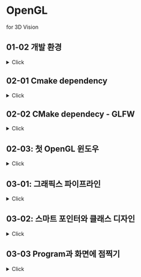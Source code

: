 # OpenGL

for 3D Vision

## 01-02 개발 환경

<details>
<summary>Click</summary>


### CMAKE의 작동 방식
- Meta-project description
    - 각 플랫폼 / 선호하는 빌드 방식에 맞는 프로젝트 파일을 생성
    - windows의 경우 visual studio project
    - Linux의 경우 Makefile
    - macOS의 경우 XCode / Makefile
    - Android의 경우 Ninja build
    - 기타 등등 ..

```cmake
// connfigure
cmake -Bbuild . -DCMAKE_BUILD_TYPE=[Debug|Release]

cmake --build build --config Debug

// 귀찮다 -> VSCODE + CMAKE 커맨드 사용

// F7 -> Build
// Ctrl + F5 -> Debug 
```

</details>


## 02-01 Cmake dependency

<details>
<summary>Click</summary>

### CMAKE를 이용한 외부라이브러리 사용하기


```cmake
// CMakeLists.txt에 다음을 추가 (1)
# ExternalProject 관련 명령어 셋 추가
include(ExternalProject)       

# Dependecy 관련 변수 설정
set(DEP_INSTALL_DIR ${PROJECT_BINARY_DIR}/install)
set(DEP_INCLUDE_DIR ${DEP_INSTALL_DIR}/include)
set(DEP_LIB_DIR ${DEP_INSTALL_DIR}/lib)
```


```cmake
// CMakeLists.txt에 다음을 추가 (2)
# spdlog: fast logger library
ExternalProject_Add(
    dep-spdlog
    GIT_REPOSITORY "https://github.com/gabime/spdlog.git"
    GIT_TAG "v1.x"
    GIT_SHALLOW 1
    UPDATE_COMMAND ""
    PATCH_COMMAND ""
    CMAKE_ARGS -DCMAKE_INSTALL_PREFIX=${DEP_INSTALL_DIR}
    TEST_COMMAND ""
)
# Dependency 리스트 및 라이브러리 파일 리스트 추가
set(DEP_LIST ${DEP_LIST} dep-spdlog)
set(DEP_LIBS ${DEP_LIBS} spdlog$<$<CONFIG:Debug>:d>)
```


```cmake
// CMakeLists.txt에 다음을 추가 (3)
# 우리 프로젝트에 include / lib 관련 옵션 추가
target_include_directories(${PROJECT_NAME} PUBLIC ${DEP_INCLUDE_DIR})
target_link_directories(${PROJECT_NAME} PUBLIC ${DEP_LIB_DIR})
target_link_libraries(${PROJECT_NAME} PUBLIC ${DEP_LIBS})

# Dependency들이 먼저 build 될 수 있게 관계 설정
add_dependencies(${PROJECT_NAME} ${DEP_LIST})
```

</details>

## 02-02 CMake dependecy - GLFW

<details>
<summary>Click</summary>


### GLFW DEPENDENCY 추가하기(1)
- OpenGL은 3D그래픽을 위한 API일 뿐
- 화면에 그림을 그리기 위해서는 다음과 같은 작업이 추가적으로 필요함
    - 윈도우 생성하기
    - 윈도우에 OpenGL을 위한 surface 생성하고 연결하기
    - 키보드 / 마우스 입력 연결하기

- GLFW
    - Open-source, cross-platform library for
        - creating windows, contexts, and surfaces
        - receving input and events


```
# glfw
ExternalProject_Add(
    dep_glfw
    GIT_REPOSITORY "https://github.com/glfw/glfw.git"
    GIT_TAG "3.3.2"
    GIT_SHALLOW 1
    UPDATE_COMMAND "" PATCH_COMMAND "" TEST_COMMAND ""
    CMAKE_ARGS
        -DCMAKE_INSTALL_PREFIX=${DEP_INSTALL_DIR}
        -DGLFW_BUILD_EXAMPLES=OFF
        -DGLFW_BUILD_TESTS=OFF
        -DGLFW_BUILD_DOCS=OFF
    )
set(DEP_LIST ${DEP_LIST} dep_glfw)
set(DEP_LIBS ${DEP_LIBS} glfw3)
```

### GLFW로 윈도우를 생성하기

```
set(WINDOW_NAME "Hello, OpenGL!")
set(WINDOW_WIDTH 640)
set(WINDOW_HEIGHT 480)
```

```
target_compile_definitions(${PROJECT_NAME} PUBLIC
  WINDOW_NAME="${WINDOW_NAME}"
  WINDOW_WIDTH=${WINDOW_WIDTH}
  WINDOW_HEIGHT=${WINDOW_HEIGHT}
  )
```


```C++
#include <spdlog/spdlog.h>
#include <GLFW/glfw3.h>

int main(int argc, const char** argv) {
    // 시작을 알리는 로그
    SPDLOG_INFO("Start program");  // 로그 찍기

    // glfw 라이브러리 초기화, 실패하면 에러 출력후 종료
    SPDLOG_INFO("Initialize glfw");
    if (!glfwInit()) {
        const char* description = nullptr;
        glfwGetError(&description);
        SPDLOG_ERROR("failed to initialize glfw: {}", description);
        return -1;
    }

    // glfw 윈도우 생성, 실패하면 에러 출력후 종료
    SPDLOG_INFO("Create glfw window");
    auto window = glfwCreateWindow(WINDOW_WIDTH, WINDOW_HEIGHT, WINDOW_NAME,
      nullptr, nullptr);
    if (!window) {
        SPDLOG_ERROR("failed to create glfw window");
        glfwTerminate();
        return -1;
    }

    // glfw 루프 실행, 윈도우 close 버튼을 누르면 정상 종료
    SPDLOG_INFO("Start main loop");
    while (!glfwWindowShouldClose(window)) {
        glfwPollEvents();
    }

    glfwTerminate();
    return 0;
}
```

</details>

## 02-03: 첫 OpenGL 윈도우

<details>
<summary>Click</summary>

### GLAD DEPENDENCY 추가하기

- GLAD
    - GL/GLES Loader-Generator
        - OpenGL은 spec과 구현체(diver, dll)가 따로 존재
        - OpenGL 함수를 사용하기 전에 해당함수들의 구현체가 어디 있는지 로딩하는 과정이 필요

```
# glad
ExternalProject_Add(
    dep_glad
    GIT_REPOSITORY "https://github.com/Dav1dde/glad"
    GIT_TAG "v0.1.34"
    GIT_SHALLOW 1
    UPDATE_COMMAND ""
    PATCH_COMMAND ""
    CMAKE_ARGS
        -DCMAKE_INSTALL_PREFIX=${DEP_INSTALL_DIR}
        -DGLAD_INSTALL=ON
    TEST_COMMAND ""
    )
set(DEP_LIST ${DEP_LIST} dep_glad)
set(DEP_LIBS ${DEP_LIBS} glad)
```

```C++
glfwWindowHint(GLFW_CONTEXT_VERSION_MAJOR, 3);
glfwWindowHint(GLFW_CONTEXT_VERSION_MINOR, 3);
glfwWindowHint(GLFW_OPENGL_PROFILE, GLFW_OPENGL_CORE_PROFILE);
```


```C++
#include <glad/glad.h>

glfwMakeContextCurrent(window);


// glad를 활용한 OpenGL 함수 로딩
if (!gladLoadGLLoader((GLADloadproc)glfwGetProcAddress)) {
    SPDLOG_ERROR("failed to initialize glad");
    glfwTerminate();
    return -1;
}
auto glVersion = glGetString(GL_VERSION);
SPDLOG_INFO("OpenGL context version: {}", glVersion); // 오류
```


### GLFW CALLBACKS

- GLFW로 생성된 윈도우에 특정 이벤트가 발생했을 때 실행되는 콜백함수 지정
    - 윈도우의 크기가 변경
    - 윈도우에 마우스 입력
    - 윈도우에 키보드 입력
    - 기타 등등..
- glfwXXXXCallback()의 함수 프로토타입을 가지고 있음

- 윈도우의 프레임버퍼 크기가 변경되었을 때 호출하기 위한 콜백 정의
- glViewport():OpenGL이 그림을 그릴 영역 지정

```C++
void OnFramebufferSizeChange(GLFWwindow* window, int width, int height) {
    SPDLOG_INFO("framebuffer size changed: ({} x {})", width, height);
    glViewport(0, 0, width, height);
}
```


```C++
void OnKeyEvent(GLFWwindow* window,
    int key, int scancode, int action, int mods) {
    SPDLOG_INFO("key: {}, scancode: {}, action: {}, mods: {}{}{}",
        key, scancode,
        action == GLFW_PRESS ? "Pressed" :
        action == GLFW_RELEASE ? "Released" :
        action == GLFW_REPEAT ? "Repeat" : "Unknown",
        mods & GLFW_MOD_CONTROL ? "C" : "-",
        mods & GLFW_MOD_SHIFT ? "S" : "-",
        mods & GLFW_MOD_ALT ? "A" : "-");
    if (key == GLFW_KEY_ESCAPE && action == GLFW_PRESS) {
        glfwSetWindowShouldClose(window, true);
    }
}
```

```C++
OnFramebufferSizeChange(window, WINDOW_WIDTH, WINDOW_HEIGHT);
```

### 렌더링 코드

```C++
void Render() {
    glClearColor(0.1f, 0.2f, 0.3f, 0.0f);
    glClear(GL_COLOR_BUFFER_BIT);
}
```


### FRAMEBUFFER SWAP(Double Buffering)

- 화면에 그림을 그리는 과정
    - 프레임버퍼 2개를 준비(front/back)
    - back buffer에 그림 그리기
    - front와 back을 바꿔치기
    - 위의 과정 반복
- 그림이 그려지는 과정이 노출되지 않도록 해줌


### 사용한 함수
- glViewport()
- glClearColor(R,G,B,X);
- glClear()


</details>

## 03-01: 그래픽스 파이프라인

<details>
<summary>Click</summary>

### Graphics Pipeline

- Application : 그리고 싶은 정점의 위치 / 색상 등을 입력 (make tri)
- Geometry Processing : 정점 단위의 처리. 정점의 위치 결정 (projection)
- Rasterization : 정점 단위로 구성된 삼각형을 픽셀 단위로 변경 (projection to pixel)
- Pixel Processing : 픽셀 단위의 처리. 픽셀 색상의 결정 (pixel to screen)


        Application : 애플리케이션 프로그램 영역. OpenGL 함수 호출
        Geometry, Rasterization, Pixel : GPU 영역

### Programmable Shader
- Shader : 각 파이프라인 단계마다 GPU상에서 실행 되는 작은 프로그램
- GLSL(GL Shading Language)라는 C기반 프로그래밍 언어로 작성

 VERTAX DATA[] -> VERTEX SHADER -> SHAPE ASSEMBLE -> GEOMETRY SHADER -> RSTERIZATION -> FRAGMENT SHADER -> TEST AND BLENDING

### OPENGL SHADER

- OpenGL은 그림을 그려내기 위해 두 개의 SHADER가 반드시 필요
    - Vertex Shader
    - Fragment Shader
- Shader 코드는 OpenGL 코드 내에서 빌드 / 로딩됨
- 미리 빌드한 뒤 로딩하는 방법 : SPIR-V 이용
    - 이번 수업에서는 다루지 않을 예정

### SHADER CODE LOADING
- 임의의 shader 파일을 읽는다
- shader 오브젝트를 만들고 shader 읽어들인 shader 코드를 세팅한다
- shader를 컴파일한다
- shader 컴파일 결과가 실패했다면 에러를 레포팅한다


### TEXT FILE LOADING
- optional<>
    - C++17부터 사용 가능한 표준 라이브러리
    - 어떤 값이 있거나 없는 경우를 포인터 없이 표현 가능

```C++
#include "common.h"
#include <fstream>
#include <sstream>

std::optional<std::string> LoadTextFile(const std::string& filename) {
    std::ifstream fin(filename);
    if (!fin.is_open()) {
        SPDLOG_ERROR("failed to open file: {}", filename);
        return {};
    }
    std::stringstream text;
    text << fin.rdbuf();
    return text.str();
}
```
### SHADER CLASS DESIGN

- Shader 클래스 설계
    - OpenGL shader object를 가지고 있다
    - 인스턴스가 생성될 때 로딩할 파일명을 받자
    - 입력된 파일명으로부터 인스턴스 생성이 실패하면 메모리할당 해제
    - C++11 smart pointer 활용

</details>

## 03-02: 스마트 포인터와 클래스 디자인

<details>
<summary>Click</summary>

### Smart Pointer

- Smart Pointer
    - C++11 부터 사용 가능한 좀 더 안전한 포인터
    - 메모리 할당을 받을 때 소유권에 대한 정보가 있다
    - 명시적인 delete 구문이 필요없다
    - std::unique_ptr<>: 해당 메모리 블록을 단독으로 소유
    - std::shared_ptr<>: 해당 메모리 블록의 소유권을 공유
    - std::weak_ptr<>: 해당 메모리 소유권은 없지만 접근은 가능


- 일반 포인터를 이용하는 경우: 메모리를 두번 해제하면 문제 발생
```C++
{
  int* a = new int;
  int* b = a;

  // ...

  delete a;
  delete b; // 두 번 메모리를 해제하여 문제 발생
}
```

- unique_ptr<>를 사용하는 경우: 소유권을 가진 인스턴스가 스코프 밖으로 벗어났을때 메모리 자동 해제
```C++
{
  std::unique_ptr<int> a = std::make_unique();
  int* b = a.get();

  // ...
}

```

- unique_ptr<>를 사용하는 경우: 소유권을 가진 인스턴스가 일반적인 방법으로 다른 쪽에 소유권을 이전하려는 경우 에러 발생
```C++
{
  // 컴파일 에러 > 런타임 에러 -> 실수 막아줌
  std::unique_ptr<int> a = std::make_unique();
  std::unique_ptr<int> b = a; // error 발생

  // ...
}
```

- unique_ptr<>를 사용하는 경우: std::move() 함수를 사용해서 명시적으로 소유권 이전 가능. 대신 이전에 소유권을 가진 인스턴스는 nullptr를 갖게됨
```C++
{
  std::unique_ptr<int> a = std::make_unique();
  std::unique_ptr<int> b = std::move(a); // 이후 a는 null pointer

  // a는 nullptr가 되어 더이상 사용 불가능
}
```

### Shader 클래스 설계

- src/common.h에 다음 매크로를 추가
    - std::unique_ptr 대신 클래스이름UPtr 사용
```C++
#define CLASS_PTR(klassName) \
class klassName; \
using klassName ## UPtr = std::unique_ptr<klassName>; \
using klassName ## Ptr = std::shared_ptr<klassName>; \
using klassName ## WPtr = std::weak_ptr<klassName>;
```

- src/shader.h 생성
```C++
#ifndef __SHADER_H__
#define __SHADER_H__

#include "common.h"

CLASS_PTR(Shader);
class Shader {
public:
    static ShaderUPtr CreateFromFile(const std::string& filename,GLenum shaderType);
    
    ~Shader();
    uint32_t Get() const { return m_shader; }    
private:
    Shader() {}
    bool LoadFile(const std::string& filename, GLenum shaderType);
    uint32_t m_shader { 0 };
};

#endif // __SHADER_H__
```

- 이렇게 설계된 이유
    - 생성자가 private인 이유: CreateFromFile() 함수 외에 다른 방식의 Shader 인스턴스 생성을 막기 위해서
    - Get()은 있는데 Set()는 없는 이유: shader 오브젝트의 생성 관리는 Shader 내부에서만 관리
    - LoadFile()이 bool을 리턴하는 이유: 생성에 실패할 경우 false를 리턴하기 위해서

### Shader 클래스 구현

- src/shader.cpp
- CreateFromFile() 구현
```C++
#include "shader.h"

ShaderUPtr Shader::CreateFromFile(const std::string& filename, GLenum shaderType) {
    auto shader = ShaderUPtr(new Shader());
    if (!shader->LoadFile(filename, shaderType))
        return nullptr;
    return std::move(shader);
}
```


- 소멸자 ~Shader 구현
    - m_shader는 처음에 0으로 초기화
    - m_shader에 0이 아닌 다른 값이 들어가 있다면 glDeleteShader()를 호출하여 shader object 제거

```C++
Shader::~Shader() {
  if (m_shader) {
    glDeleteShader(m_shader);
  }
}
```

- LoadFile() 구현
    - 파일 로딩 실패시 false 리턴
    - 성공시 로딩된 텍스트 포인터 및 길이 가져오기
    - glCreateShader()를 이용한 shader 오브젝트 생성
    - glShaderSource()로 소스코드 입력
    - glCompileShader()로 shader 컴파일
    - glGetShaderiv()로 컴파일 상태 조회
    - 만약에 성공이 아니라면 glGetShaderInfoLog()로 에러 로그 가져오기
```C++
bool Shader::LoadFile(const std::string& filename, GLenum shaderType) {
    auto result = LoadTextFile(filename);
    if (!result.has_value())
        return false;

    auto& code = result.value();
    const char* codePtr = code.c_str();
    int32_t codeLength = (int32_t)code.length();

    // create and compile shader
    m_shader = glCreateShader(shaderType);
    glShaderSource(m_shader, 1, (const GLchar* const*)&codePtr, &codeLength);
    glCompileShader(m_shader);

      // check compile error
    int success = 0;
    glGetShaderiv(m_shader, GL_COMPILE_STATUS, &success);
    if (!success) {
        char infoLog[1024];
        glGetShaderInfoLog(m_shader, 1024, nullptr, infoLog);
        SPDLOG_ERROR("failed to compile shader: \"{}\"", filename);
        SPDLOG_ERROR("reason: {}", infoLog);
        return false;
    }
    return true;
}
```

### Shader 클래스 테스트

- Shader 클래스 생성 및 shader 코드 컴파일 테스트
- src/main.cpp에서 GLAD 초기화 이후 아래 코드를 추가하여 테스트

```C++
auto vertexShader = Shader::CreateFromFile("./shader/simple.vs", GL_VERTEX_SHADER);
auto fragmentShader = Shader::CreateFromFile("./shader/simple.fs", GL_FRAGMENT_SHADER);
SPDLOG_INFO("vertex shader id: {}", vertexShader->Get());
SPDLOG_INFO("fragment shader id: {}", fragmentShader->Get());
```

### VSCODE GLSL EXTENSION

- Extension 탭에서 shader로 검색
- Shader languages support for VS Code 설치
    - glsl 코드 syntax highlight

### VERTEX SHADER CODE
- 가장 단순한 vertex shader 작성
- shader/simple.vs

```C++
#version 330 core
layout (location = 0) in vec3 aPos;

void main() {
  gl_Position = vec4(0.0, 0.0, 0.0, 1.0);
}
```

### FRAGMENT SHADER CODE
- 가장 단순한 fragment shader 작성
- shader/simple.fs

```C++
#version 330 core
out vec4 fragColor;

void main() {
  fragColor = vec4(1.0, 0.0, 0.0, 1.0);
}
```

### 빌드 세팅
- CMakeLists.txt에 방금 작성한 파일들을 추가

```text
add_executable(${PROJECT_NAME}
  src/main.cpp
  src/common.cpp src/common.h
  src/shader.cpp src/shader.h
  )
```


### OpenGL Remarks

- glCreateShader(): OpenGL shader object 생성
- glShaderSource(): shader에 소스 코드 설정
- glCompileShader(): shader 컴파일

- glGetShaderiv(): shader에 대한 정수형 정보를 얻어옴
- glGetShaderInfoLog(): shader에 대한 로그를 얻어옴. 컴파일 에러 얻어내는 용도로 사용
- glDeleteShader(): shader object 제거


</details>

## 03-03 Program과 화면에 점찍기

<details>
<summary>Click</summary>

### PROGRAM CLASS DESIGN

- Program 클래스 설계
    - vertex shader, fragment shader를 연결한 pipeline program
    - 이 program을 이용해서 최종적으로 그림을 그린다
    - 두 개의 shader를 입력 받아서 program을 링크시킨다 -> 함수
    - 싱크에 성공하면 OpenGL program object를 생성
    - 실패하면 메모리 할당 해제

```C++

#ifndef __PROGRAM_H__
#define __PROGRAM_H__

#include "common.h"
#include "shader.h"

CLASS_PTR(Program)
class Program {
public:
    static ProgramUPtr Create(
        const std::vector<ShaderPtr>& shaders);

    ~Program();
    uint32_t Get() const { return m_program; }    
private:
    Program() {}
    bool Link(
        const std::vector<ShaderPtr>& shaders);
    uint32_t m_program { 0 };
};

#endif // __PROGRAM_H__
```


- 이렇게 설계된 이유
    - vertex, fragment shader 외에 여러 개의 Shader를 링크할 수도 있게 함
    - Shader 인스턴스 인자는 필요하지만 소유할 필요는 없음
    - Shader 인스턴스는 다른 Program 인스턴스를 만드는 데 재사용할 수도 있음
    - 따라서 shared pointer를 사용: ShaderPtr

### Program 클래스 구현

```C++
#include "program.h"

ProgramUPtr Program::Create(
  const std::vector<ShaderPtr>& shaders) {
  auto program = ProgramUPtr(new Program());
  if (!program->Link(shaders))
    return nullptr;
  return std::move(program);
}

Program::~Program() {
  if (m_program) {
    glDeleteProgram(m_program);
  }
}
```

- Link() 구현
    - glCreateProgram()으로 새로운 OpenGL program object 생성
    - glAttachShader()로 program에 shader를 붙이기
    - glLinkProgram()으로 program 링크
    - glGetProgramiv()로 프로그램 링크 상태 확인
    - 링크에 실패했다면 glGetProgramInfoLog()로 에러 로그 가져오기

```C++
bool Program::Link(
  const std::vector<ShaderPtr>& shaders) {
  m_program = glCreateProgram();
  for (auto& shader: shaders)
      glAttachShader(m_program, shader->Get());
  glLinkProgram(m_program);

  int success = 0;
  glGetProgramiv(m_program, GL_LINK_STATUS, &success);
  if (!success) {
      char infoLog[1024];
      glGetProgramInfoLog(m_program, 1024, nullptr, infoLog);
      SPDLOG_ERROR("failed to link program: {}", infoLog);
      return false;
  }
  return true;
}
```

### Program 클래스 테스트

- src/main.cpp에 program.h 포함
- src/main.cpp에서 Shader 인스턴스 생성 후 Program 인스턴스 생성
    - Shader 인스턴스가 unique_ptr에서 shared_ptr로 변환되었음을 유의

```C++
ShaderPtr vertShader = Shader::CreateFromFile("./shader/simple.vs", GL_VERTEX_SHADER);
ShaderPtr fragShader = Shader::CreateFromFile("./shader/simple.fs", GL_FRAGMENT_SHADER);
SPDLOG_INFO("vertex shader id: {}", vertShader->Get());
SPDLOG_INFO("fragment shader id: {}", fragShader->Get());

auto program = Program::Create({fragShader, vertShader});
SPDLOG_INFO("program id: {}", program->Get());
```

### OPENGL REMARKS

- glCreateProgram(): OpenGL program object 생성
- glAttachShader(): program에 shader를 붙이기
- glLinkProgram(): program 링크
- glGetProgramiv(): program에 대한 정수형 정보를 얻어옴
- glGetProgramInfoLog(): program에 대한 로그를 얻어옴. 링크 에러 얻어내는 용도로 사용
- glDeleteProgram(): program object 제거

### 리팩토링

- 프로그램 라이프사이클을 고려하여 코드 리팩토링
    - GLFW / OpenGL Context / GLAD 초기화
    - 그림을 그리기 위한 OpenGL objects 생성 (shader / program)
    - 렌더링
    - OpenGL objects 제거
    - GLFW 종료 / 프로그램 종료
- OpenGL object 들을 관리하고 렌더링하는 코드를 분리하자

</details>